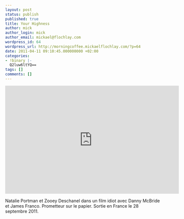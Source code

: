 ```yaml
---
layout: post
status: publish
published: true
title: Your Highness
author: mick
author_login: mick
author_email: mickael@flochlay.com
wordpress_id: 64
wordpress_url: http://morningcoffee.mickaelflochlay.com/?p=64
date: 2011-04-11 09:10:45.000000000 +02:00
categories:
- !binary |-
  Q2luw6ltYQ==
tags: []
comments: []
---
```

<iframe title="YouTube video player" width="560" height="349" src="http://www.youtube.com/embed/FplWxtPzWY8" frameborder="0" allowfullscreen></iframe>

Natalie Portman et Zooey Deschanel dans un film idiot avec Danny McBride et James Franco. Prometteur sur le papier. Sortie en France le 28 septembre 2011.
